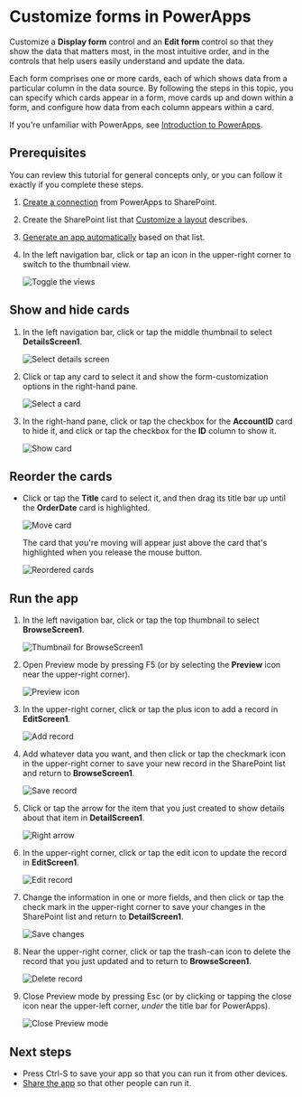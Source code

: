<properties
   pageTitle="Customize forms | Microsoft PowerApps"
   description="Specify which data to show, in which order to show them, and in which controls."
   services=""
   suite="powerapps"
   documentationCenter="na"
   authors="skjerland"
   manager="anneta"
   editor=""
   tags=""/>

<tags
   ms.service="powerapps"
   ms.devlang="na"
   ms.topic="article"
   ms.tgt_pltfrm="na"
   ms.workload="na"
   ms.date="10/16/2016"
   ms.author="sharik"/>

# Customize forms in PowerApps #
Customize a **Display form** control and an **Edit form** control so that they show the data that matters most, in the most intuitive order, and in the controls that help users easily understand and update the data.

Each form comprises one or more cards, each of which shows data from a particular column in the data source. By following the steps in this topic, you can specify which cards appear in a form, move cards up and down within a form, and configure how data from each column appears within a card.

If you're unfamiliar with PowerApps, see [Introduction to PowerApps](getting-started.md).

## Prerequisites ##
You can review this tutorial for general concepts only, or you can follow it exactly if you complete these steps.

1. [Create a connection](connect-to-sharepoint.md) from PowerApps to SharePoint.

1. Create the SharePoint list that [Customize a layout](customize-layout-sharepoint.md) describes.

1. [Generate an app automatically](app-from-sharepoint.md) based on that list.

1. In the left navigation bar, click or tap an icon in the upper-right corner to switch to the thumbnail view.

    ![Toggle the views](./media/customize-forms-sharepoint/toggle-view.png)

## Show and hide cards ##
1. In the left navigation bar, click or tap the middle thumbnail to select **DetailsScreen1**.

	![Select details screen](./media/customize-forms-sharepoint/details-thumbnail.png)

1. Click or tap any card to select it and show the form-customization options in the right-hand pane.

	![Select a card](./media/customize-forms-sharepoint/select-card.png)

1. In the right-hand pane, click or tap the checkbox for the **AccountID** card to hide it, and click or tap the checkbox for the **ID** column to show it.

	![Show card](./media/customize-forms-sharepoint/checkbox.png)

## Reorder the cards ##
- Click or tap the **Title** card to select it, and then drag its title bar up until the **OrderDate** card is highlighted.

	![Move card](./media/customize-forms-sharepoint/move-card.png)

	The card that you're moving will appear just above the card that's highlighted when you release the mouse button.

	![Reordered cards](./media/customize-forms-sharepoint/reordered-card.png)

## Run the app ##
1. In the left navigation bar, click or tap the top thumbnail to select **BrowseScreen1**.

	![Thumbnail for BrowseScreen1](./media/customize-forms-sharepoint/browse-thumbnail.png)

1. Open Preview mode by pressing F5 (or by selecting the **Preview** icon near the upper-right corner).  

	![Preview icon](./media/customize-forms-sharepoint/open-preview.png)

1. In the upper-right corner, click or tap the plus icon to add a record in **EditScreen1**.

	![Add record](./media/customize-forms-sharepoint/add-record.png)

1. Add whatever data you want, and then click or tap the checkmark icon in the upper-right corner to save your new record in the SharePoint list and return to **BrowseScreen1**.

	![Save record](./media/customize-forms-sharepoint/save-record.png)

1. Click or tap the arrow for the item that you just created to show details about that item in **DetailScreen1**.  

	![Right arrow](./media/customize-forms-sharepoint/right-arrow.png)

1. In the upper-right corner, click or tap the edit icon to update the record in **EditScreen1**.

	![Edit record](./media/customize-forms-sharepoint/edit-record.png)

1. Change the information in one or more fields, and then click or tap the check mark in the upper-right corner to save your changes in the SharePoint list and return to **DetailScreen1**.  

	![Save changes](./media/customize-forms-sharepoint/save-record.png)

1. Near the upper-right corner, click or tap the trash-can icon to delete the record that you just updated and to return to **BrowseScreen1**.

	![Delete record](./media/customize-forms-sharepoint/delete-record.png)

1. Close Preview mode by pressing Esc (or by clicking or tapping the close icon near the upper-left corner, *under* the title bar for PowerApps).

	![Close Preview mode](./media/customize-forms-sharepoint/close-preview.png)

## Next steps ##
- Press Ctrl-S to save your app so that you can run it from other devices.
- [Share the app](share-app.md) so that other people can run it.
